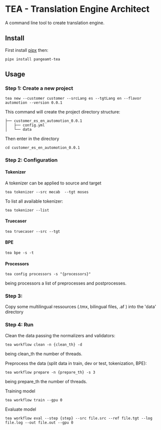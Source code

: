 # TEA - Translation Engine Architect

A command line tool to create translation engine.


## Install
First install [pipx](https://github.com/pipxproject/pipx) then:

```
pipx install pangeamt-tea
```

## Usage 

### Step 1: Create a new project

```
tea new --customer customer --srcLang es --tgtLang en --flavor automotion --version 0.0.1
```

This command will create the project directory structure:


```
├── customer_es_en_automotion_0.0.1
│   ├── config.yml
│   └── data
```

Then enter in the directory

```
cd customer_es_en_automotion_0.0.1
```

### Step 2: Configuration

#### Tokenizer

A tokenizer can be applied to source and target

```
tea tokenizer --src mecab  --tgt moses
```

To list all available tokenizer:

```
tea tokenizer --list 
```

#### Truecaser

```
tea truecaser --src --tgt
```

#### BPE
```
tea bpe -s -t
```

#### Processors
```
tea config processors -s "{processors}"
```
being processors a list of preprocesses and postprocesses.


### Step 3:
Copy some multilingual ressources (.tmx, bilingual files, .af ) into the 'data' directory

### Step 4: Run

Clean the data passing the normalizers and validators:
```
tea workflow clean -n {clean_th} -d
```
being clean_th the number of threads.

Preprocess the data (split data in train, dev or test, tokenization, BPE):
```
tea workflow prepare -n {prepare_th} -s 3
```
being prepare_th the number of threads.

Training model
```
tea workflow train --gpu 0
```
Evaluate model
```
tea workflow eval --step {step} --src file.src --ref file.tgt --log file.log --out file.out --gpu 0
```
